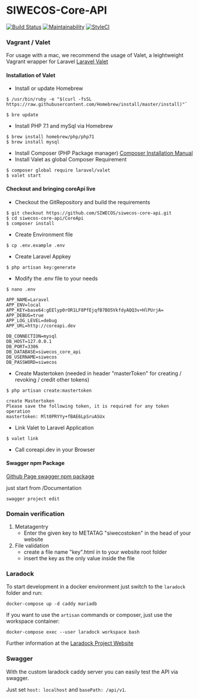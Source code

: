 # SIWECOS-Core-API

[![Build Status](https://travis-ci.org/SIWECOS/siwecos-core-api.svg?branch=master)](https://travis-ci.org/SIWECOS/siwecos-core-api)
[![Maintainability](https://api.codeclimate.com/v1/badges/f2e6de4e0e9288717a5a/maintainability)](https://codeclimate.com/github/SIWECOS/siwecos-core-api/maintainability)
[![StyleCI](https://github.styleci.io/repos/109252354/shield?branch=master)](https://github.styleci.io/repos/109252354)
### Vagrant / Valet

For usage with a mac, we recommend the usage of Valet, a leightweight Vagrant wrapper for Laravel
[Laravel Valet](https://github.com/laravel/valet)

#### Installation of Valet

- Install or update Homebrew
```
$ /usr/bin/ruby -e "$(curl -fsSL https://raw.githubusercontent.com/Homebrew/install/master/install)"`
```
```
$ bre update
```
- Install PHP 7.1 and mySql via Homebrew
```
$ brew install homebrew/php/php71
$ brew install mysql
```
- Install Composer (PHP Package manager) [Composer Installation Manual](https://getcomposer.org/doc/00-intro.md)
- Install Valet as global Composer Requirement
```
$ composer global require laravel/valet
$ valet start
```

#### Checkout and bringing coreApi live
- Checkout the GitRepository and build the requirements
```
$ git checkout https://github.com/SIWECOS/siwecos-core-api.git
$ cd siwecos-core-api/CoreApi
$ composer install
```
- Create Environment file
```
$ cp .env.example .env
```
- Create Laravel Appkey
```
$ php artisan key:generate
```
- Modify the .env file to your needs
```
$ nano .env
```
```
APP_NAME=Laravel
APP_ENV=local
APP_KEY=base64:gEElyp0rOR1LF8PfEjqfB7BO5VkfdyAQQ3v+HlPUrjA=
APP_DEBUG=true
APP_LOG_LEVEL=debug
APP_URL=http://coreapi.dev

DB_CONNECTION=mysql
DB_HOST=127.0.0.1
DB_PORT=3306
DB_DATABASE=siwecos_core_api
DB_USERNAME=siwecos
DB_PASSWORD=siwecos
```
- Create Mastertoken (needed in header "masterToken" for creating / revoking / credit other tokens)
```
$ php artisan create:mastertoken
```
```
create Mastertoken
Please save the following token, it is required for any token operation
mastertoken: Mlt0PRYYy+fBAE6LpSruASUx
```

- Link Valet to Laravel Application
```
$ valet link
```
- Call coreapi.dev in your Browser


#### Swagger npm Package
[Github Page swagger npm package](https://www.npmjs.com/package/swagger)

just start from /Documentation

```
swagger project edit
```

### Domain verification
1. Metatagentry
    - Enter the given key to METATAG "siwecostoken" in the head of your website
1. File validation
    - create a file name "key".html in to your website root folder
    - insert the key as the only value inside the file

### Laradock
To start development in a docker environment just switch to the `laradock` folder and run:

```
docker-compose up -d caddy mariadb
```

If you want to use the `artisan` commands or composer, just use the workspace container:

```
docker-compose exec --user laradock workspace bash
```

Further information at the [Laradock Project Website](https://github.com/laradock/laradock)

### Swagger
With the custom laradock caddy server you can easily test the API via swagger.

Just set `host: localhost` and `basePath: /api/v1`.

